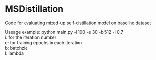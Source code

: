# MSDistillation
Code for evaluating mixed-up self-distillation model on baseline dataset  

Useage example: python main.py -i 100 -e 30 -b 512 -l 0.7  
i: for the iteration number  
e: for training epochs in each iteration  
b: batchzie  
l: lambda   
